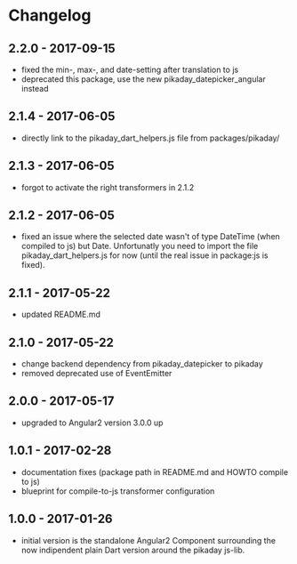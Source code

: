 # Changelog

## 2.2.0 - 2017-09-15

- fixed the min-, max-, and date-setting after translation to js
- deprecated this package, use the new pikaday_datepicker_angular instead

## 2.1.4 - 2017-06-05

- directly link to the pikaday_dart_helpers.js file from packages/pikaday/

## 2.1.3 - 2017-06-05

- forgot to activate the right transformers in 2.1.2

## 2.1.2 - 2017-06-05

- fixed an issue where the selected date wasn't of type DateTime
(when compiled to js) but Date. Unfortunatly you need to import
the file pikaday_dart_helpers.js for now
(until the real issue in package:js is fixed).

## 2.1.1 - 2017-05-22

- updated README.md

## 2.1.0 - 2017-05-22

- change backend dependency from pikaday_datepicker to pikaday
- removed deprecated use of EventEmitter

## 2.0.0 - 2017-05-17

- upgraded to Angular2 version 3.0.0 up

## 1.0.1 - 2017-02-28

- documentation fixes (package path in README.md and HOWTO compile to js)
- blueprint for compile-to-js transformer configuration
  
## 1.0.0 - 2017-01-26

- initial version is the standalone Angular2 Component surrounding the now indipendent
  plain Dart version around the pikaday js-lib.